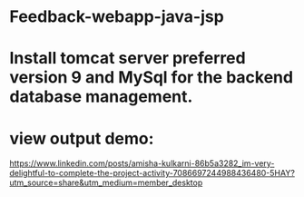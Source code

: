 # Feedback-webapp-java-jsp
# Install tomcat server preferred version 9 and MySql for the backend database management. 
# view output demo: 
https://www.linkedin.com/posts/amisha-kulkarni-86b5a3282_im-very-delightful-to-complete-the-project-activity-7086697244988436480-5HAY?utm_source=share&utm_medium=member_desktop
